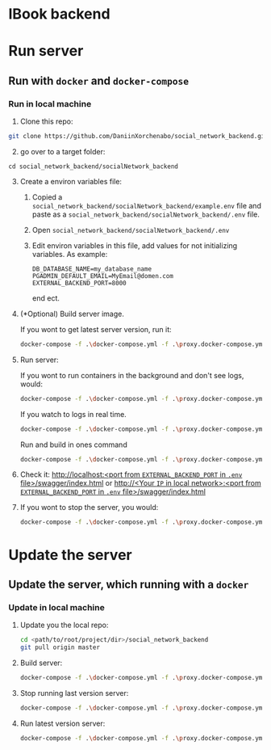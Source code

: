﻿# IBook backend

# Run server

## Run with `docker` and `docker-compose`

### Run in local machine

1. Clone this repo:

```bash
git clone https://github.com/DaniinXorchenabo/social_network_backend.git 
```

2. go over to a target folder:

```bach
cd social_network_backend/socialNetwork_backend
```

3. Create a environ variables file:
   1. Copied a `social_network_backend/socialNetwork_backend/example.env` file and paste as a `social_network_backend/socialNetwork_backend/.env` file.
   2. Open `social_network_backend/socialNetwork_backend/.env`
   3. Edit environ variables in this file, add values for not initializing variables. As example:
        
       ```
       DB_DATABASE_NAME=my_database_name
       PGADMIN_DEFAULT_EMAIL=MyEmail@domen.com
       EXTERNAL_BACKEND_PORT=8000
       ```
         end ect.
4. (*Optional) Build server image.

     If you wont to get latest server version, run it:
     ```bash
     docker-compose -f .\docker-compose.yml -f .\proxy.docker-compose.yml -f .\build.docker-compose.yml build
     ```
5. Run server:
       
      If you wont to run containers in the background and don't see logs, would:
      ```bash
      docker-compose -f .\docker-compose.yml -f .\proxy.docker-compose.yml up -d db backend
      ```
      If you watch to logs in real time.
      ```bash
      docker-compose -f .\docker-compose.yml -f .\proxy.docker-compose.yml up db backend
      ```
               
      Run and build in ones command
      ```bash
      docker-compose -f .\docker-compose.yml -f .\proxy.docker-compose.yml -f .\build.docker-compose.yml up --build db backend
      ```
6. Check it: [http://localhost:<port from `EXTERNAL_BACKEND_PORT` in `.env` file>/swagger/index.html]() or [http://<Your `IP` in local network>:<port from `EXTERNAL_BACKEND_PORT` in `.env` file>/swagger/index.html]()
7. If you wont to stop the server, you would:
   
     ```bash
     docker-compose -f .\docker-compose.yml -f .\proxy.docker-compose.yml down
     ```
    
# Update the server

## Update the server, which running with a `docker`

### Update in local machine
1. Update you the local repo:
    ```bash
   cd <path/to/root/project/dir>/social_network_backend
   git pull origin master
    ```
2. Build server:
   ```bash
   docker-compose -f .\docker-compose.yml -f .\proxy.docker-compose.yml -f .\build.docker-compose.yml build
     ```
3. Stop  running last version server:
    ```bash
    docker-compose -f .\docker-compose.yml -f .\proxy.docker-compose.yml down
    ```
4. Run latest version server:
      ```bash
      docker-compose -f .\docker-compose.yml -f .\proxy.docker-compose.yml up -d db backend
      ```